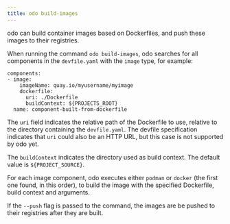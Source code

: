 ```yaml
---
title: odo build-images
---
```


odo can build container images based on Dockerfiles, and push these images to their registries.

When running the command `odo build-images`, odo searches for all components in the `devfile.yaml` with the `image` type, for example:

```
components:
- image:
    imageName: quay.io/myusername/myimage
    dockerfile:
      uri: ./Dockerfile
      buildContext: ${PROJECTS_ROOT}
  name: component-built-from-dockerfile
```

The `uri` field indicates the relative path of the Dockerfile to use, relative to the directory containing the `devfile.yaml`. The devfile specification indicates that `uri` could also be an HTTP URL, but this case is not supported by odo yet.

The `buildContext` indicates the directory used as build context. The default value is `${PROJECT_SOURCE}`.

For each image component, odo executes either `podman` or `docker` (the first one found, in this order), to build the image with the specified Dockerfile, build context and arguments.

If the `--push` flag is passed to the command, the images are be pushed to their registries after they are built.
